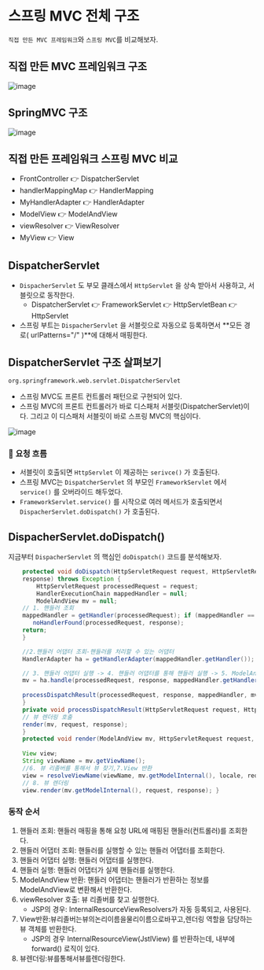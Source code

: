 # 스프링 MVC 전체 구조

`직접 만든 MVC 프레임워크`와 `스프링 MVC`를 비교해보자.

## 직접 만든 MVC 프레임워크 구조

![image](https://user-images.githubusercontent.com/69107255/115394086-5e03f100-a21d-11eb-9b3f-ce92210eab69.png)

## SpringMVC 구조

![image](https://user-images.githubusercontent.com/69107255/115393976-43317c80-a21d-11eb-8ec9-6844e2e54543.png)

## 직접 만든 프레임워크 스프링 MVC 비교 
- FrontController 👉 DispatcherServlet 
- handlerMappingMap 👉 HandlerMapping 
- MyHandlerAdapter 👉 HandlerAdapter 
- ModelView 👉 ModelAndView 
- viewResolver 👉 ViewResolver
- MyView 👉 View

## DispatcherServlet

- `DispacherServlet` 도 부모 클래스에서 `HttpServlet` 을 상속 받아서 사용하고, 서블릿으로 동작한다.
    - DispatcherServlet 👉 FrameworkServlet 👉 HttpServletBean 👉 HttpServlet
- 스프링 부트는 `DispacherServlet` 을 서블릿으로 자동으로 등록하면서 **모든 경로( urlPatterns="/" )**에 대해서 매핑한다.

## **DispatcherServlet 구조 살펴보기**

`org.springframework.web.servlet.DispatcherServlet`

- 스프링 MVC도 프론트 컨트롤러 패턴으로 구현되어 있다.
- 스프링 MVC의 프론트 컨트롤러가 바로 디스패처 서블릿(DispatcherServlet)이다. 그리고 이 디스패처 서블릿이 바로 스프링 MVC의 핵심이다.

![image](https://user-images.githubusercontent.com/69107255/115395935-65c49500-a21f-11eb-802a-488104159c8f.png)

### 🤜 **요청 흐름**

- 서블릿이 호출되면 `HttpServlet` 이 제공하는 `serivce()` 가 호출된다.
- 스프링 MVC는 `DispatcherServlet` 의 부모인 `FrameworkServlet` 에서 `service()` 를 오버라이드 해두었다.
- `FrameworkServlet.service()` 를 시작으로 여러 메서드가 호출되면서 `DispacherServlet.doDispatch()` 가 호출된다.

## DispacherServlet.doDispatch()

지금부터 `DispacherServlet` 의 핵심인 `doDispatch()` 코드를 분석해보자.

```java
    protected void doDispatch(HttpServletRequest request, HttpServletResponse
    response) throws Exception {
        HttpServletRequest processedRequest = request;
        HandlerExecutionChain mappedHandler = null;
        ModelAndView mv = null;
    // 1. 핸들러 조회
    mappedHandler = getHandler(processedRequest); if (mappedHandler == null) {
       noHandlerFound(processedRequest, response);
    return; 
    }

    //2.핸들러 어댑터 조회-핸들러를 처리할 수 있는 어댑터
    HandlerAdapter ha = getHandlerAdapter(mappedHandler.getHandler());

    // 3. 핸들러 어댑터 실행 -> 4. 핸들러 어댑터를 통해 핸들러 실행 -> 5. ModelAndView 반환 
    mv = ha.handle(processedRequest, response, mappedHandler.getHandler());
    
    processDispatchResult(processedRequest, response, mappedHandler, mv, dispatchException);
    }
    private void processDispatchResult(HttpServletRequest request, HttpServletResponse response, HandlerExecutionChain mappedHandler, ModelAndView mv, Exception exception) throws Exception{
    // 뷰 렌더링 호출
    render(mv, request, response);
    }
    protected void render(ModelAndView mv, HttpServletRequest request, HttpServletResponse response) throws Exception {
    
    View view;
    String viewName = mv.getViewName(); 
    //6. 뷰 리졸버를 통해서 뷰 찾기,7.View 반환
    view = resolveViewName(viewName, mv.getModelInternal(), locale, request);
    // 8. 뷰 렌더링
    view.render(mv.getModelInternal(), request, response); }
```

### 동작 순서

1. 핸들러 조회: 핸들러 매핑을 통해 요청 URL에 매핑된 핸들러(컨트롤러)를 조회한다.
2. 핸들러 어댑터 조회: 핸들러를 실행할 수 있는 핸들러 어댑터를 조회한다.
3. 핸들러 어댑터 실행: 핸들러 어댑터를 실행한다.
4. 핸들러 실행: 핸들러 어댑터가 실제 핸들러를 실행한다.
5. ModelAndView 반환: 핸들러 어댑터는 핸들러가 반환하는 정보를 ModelAndView로 변환해서 반환한다.
6. viewResolver 호출: 뷰 리졸버를 찾고 실행한다.
    - JSP의 경우: InternalResourceViewResolvers가 자동 등록되고, 사용된다.
7. View반환:뷰리졸버는뷰의논리이름을물리이름으로바꾸고,렌더링 역할을 담당하는 뷰 객체를 반환한다.
    - JSP의 경우 InternalResourceView(JstlView) 를 반환하는데, 내부에 forward() 로직이 있다.
8. 뷰렌더링:뷰를통해서뷰를렌더링한다.